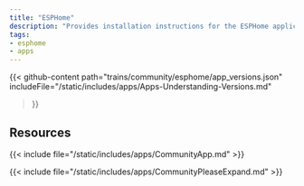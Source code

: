 ```yaml
---
title: "ESPHome"
description: "Provides installation instructions for the ESPHome application in TrueNAS."
tags:
- esphome
- apps
---
```


{{< github-content 
    path="trains/community/esphome/app_versions.json"
	includeFile="/static/includes/apps/Apps-Understanding-Versions.md"
>}}

## Resources

{{< include file="/static/includes/apps/CommunityApp.md" >}}

{{< include file="/static/includes/apps/CommunityPleaseExpand.md" >}}

<!--
<div class="docs-sections">

{{< doc-card title="<appname> Deployments" link="/resources/"
descr="How to deploy and configure the <appname> app." >}}

</div>
-->
